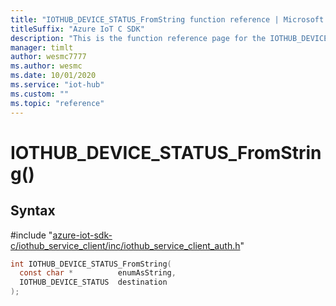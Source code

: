 ```yaml
---                             
title: "IOTHUB_DEVICE_STATUS_FromString function reference | Microsoft Docs" 
titleSuffix: "Azure IoT C SDK"            
description: "This is the function reference page for the IOTHUB_DEVICE_STATUS_FromString() function in the Azure IoT C SDK. This SDK is used with Azure IoT Hub and Azure IoT Hub Device Provisioning Service"            
manager: timlt                 
author: wesmc7777              
ms.author: wesmc               
ms.date: 10/01/2020                    
ms.service: "iot-hub"             
ms.custom: ""                
ms.topic: "reference"        
---                            
```


# IOTHUB_DEVICE_STATUS_FromString()

## Syntax

\#include "[azure-iot-sdk-c/iothub_service_client/inc/iothub_service_client_auth.h](../iothub-service-client-auth-h.md)"  
```C
int IOTHUB_DEVICE_STATUS_FromString(
  const char *          enumAsString,
  IOTHUB_DEVICE_STATUS  destination
);
```

